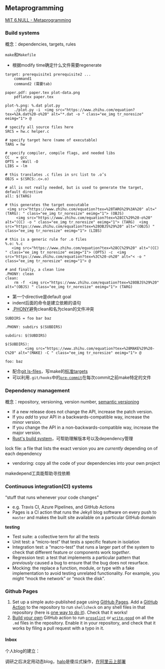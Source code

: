 ## Metaprogramming

[MIT 6.NULL - Metaprogramming](https://missing.csail.mit.edu/2020/metaprogramming/)

### Build systems

概念：dependencies, targets, rules

`make`和`Makefile`
* 根据modify time确定什么文件需要regenerate
```shell
target: prerequisite1 prerequisite2 ...
	command1
	command2 (需要tab)
```
```shell
paper.pdf: paper.tex plot-data.png
	pdflatex paper.tex

plot-%.png: %.dat plot.py
	./plot.py -i  <img src="https://www.zhihu.com/equation?tex=%2A.dat%20-o%20" alt="*.dat -o " class="ee_img tr_noresize" eeimg="1"> @
```


```shell
# specify all source files here
SRCS = hw.c helper.c

# specify target here (name of executable)
TARG = hw

# specify compiler, compile flags, and needed libs
CC   = gcc
OPTS = -Wall -O
LIBS = -lm

# this translates .c files in src list to .o’s
OBJS = $(SRCS:.c=.o)

# all is not really needed, but is used to generate the target, default directive
all: $(TARG)

# this generates the target executable
 <img src="https://www.zhihu.com/equation?tex=%28TARG%29%3A%20" alt="(TARG): " class="ee_img tr_noresize" eeimg="1"> (OBJS)
	 <img src="https://www.zhihu.com/equation?tex=%28CC%29%20-o%20" alt="(CC) -o " class="ee_img tr_noresize" eeimg="1"> (TARG)  <img src="https://www.zhihu.com/equation?tex=%28OBJS%29%20" alt="(OBJS) " class="ee_img tr_noresize" eeimg="1"> (LIBS)
	
# this is a generic rule for .o files
%.o: %.c
   <img src="https://www.zhihu.com/equation?tex=%28CC%29%20" alt="(CC) " class="ee_img tr_noresize" eeimg="1"> (OPTS) -c  <img src="https://www.zhihu.com/equation?tex=%3C%20-o%20" alt="< -o " class="ee_img tr_noresize" eeimg="1"> @

# and finally, a clean line
.PHONY: clean
clean:
	rm -f  <img src="https://www.zhihu.com/equation?tex=%28OBJS%29%20" alt="(OBJS) " class="ee_img tr_noresize" eeimg="1"> (TARG)
```
* 第一个directive是default goal
* indent后面的命令是建立依赖的语句
* [.PHONY](https://www.gnu.org/software/make/manual/html_node/Phony-Targets.html)避免clean和名为clean的文件冲突

```shell
SUBDIRS = foo bar baz

.PHONY: subdirs $(SUBDIRS)

subdirs: $(SUBDIRS)

$(SUBDIRS):
         <img src="https://www.zhihu.com/equation?tex=%28MAKE%29%20-C%20" alt="(MAKE) -C " class="ee_img tr_noresize" eeimg="1"> @

foo: baz
```

* 配合[git ls-files](https://git-scm.com/docs/git-ls-files)，写make的[标准targets](https://www.gnu.org/software/make/manual/html_node/Standard-Targets.html#Standard-Targets)
* 可以利用`.git/hooks`中的[`pre-commit`](https://git-scm.com/docs/githooks#_pre_commit)在每次commit之前make特定的文件

### Dependency management
概念：repository, versioning, version number, [semantic versioning](https://semver.org/)

- If a new release does not change the API, increase the patch version.
- If you *add* to your API in a backwards-compatible way, increase the minor version.
- If you change the API in a non-backwards-compatible way, increase the major version.
- [Rust's build system](https://doc.rust-lang.org/cargo/reference/specifying-dependencies.html)，可帮助理解版本号以及dependency管理

lock file: a file that lists the exact version you are *currently* depending on of each dependency

* vendoring: copy all the code of your dependencies into your own project

makedepend工具能帮助寻找依赖

### Continuous integration(CI) systems

“stuff that runs whenever your code changes”

* e.g. Travis CI, Azure Pipelines, and GitHub Actions
* Pages is a CI action that runs the Jekyll blog software on every push to `master` and makes the built site available on a particular GitHub domain

**testing**

- Test suite: a collective term for all the tests
- Unit test: a “micro-test” that tests a specific feature in isolation
- Integration test: a “macro-test” that runs a larger part of the system to check that different feature or components work *together*.
- Regression test: a test that implements a particular pattern that *previously* caused a bug to ensure that the bug does not resurface.
- Mocking: the replace a function, module, or type with a fake implementation to avoid testing unrelated functionality. For example, you might “mock the network” or “mock the disk”.

### Github Pages
1. Set up a simple auto-published page using [GitHub Pages](https://help.github.com/en/actions/automating-your-workflow-with-github-actions). Add a [GitHub Action](https://github.com/features/actions) to the repository to run `shellcheck` on any shell files in that repository (here is [one way to do it](https://github.com/marketplace/actions/shellcheck)). Check that it works!
2. [Build your own](https://help.github.com/en/actions/automating-your-workflow-with-github-actions/building-actions) GitHub action to run [`proselint`](http://proselint.com/) or [`write-good`](https://github.com/btford/write-good) on all the `.md` files in the repository. Enable it in your repository, and check that it works by filing a pull request with a typo in it.


#### Inbox
个人blog的建立：

调研之后决定用动态blog，[halo](https://halo.run/)是傻瓜式操作，[在阿里云上部署](https://blog.csdn.net/weixin_43160252/article/details/104864279)




